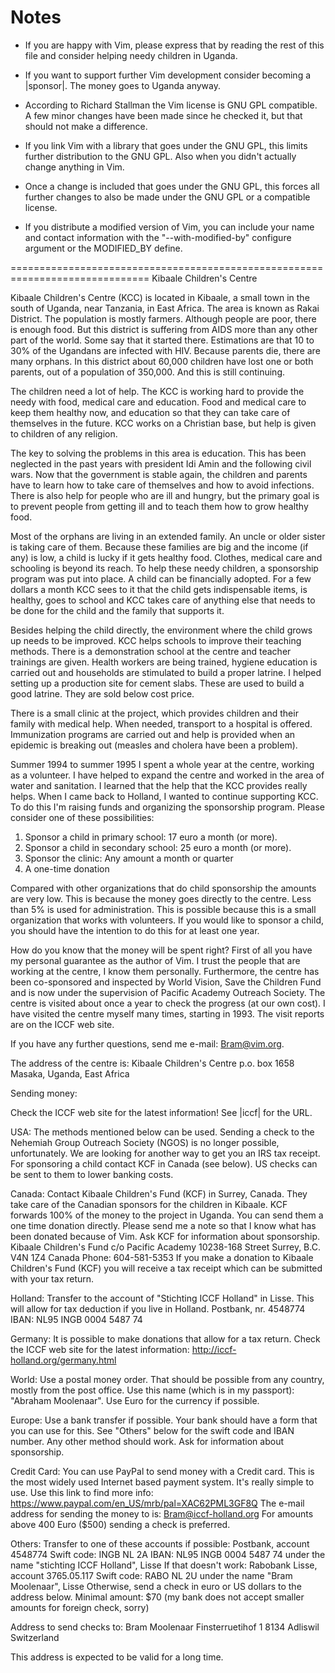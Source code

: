 # Notes

- If you are happy with Vim, please express that by reading the rest of this
  file and consider helping needy children in Uganda.

- If you want to support further Vim development consider becoming a
  |sponsor|.  The money goes to Uganda anyway.

- According to Richard Stallman the Vim license is GNU GPL compatible.
  A few minor changes have been made since he checked it, but that should not
  make a difference.

- If you link Vim with a library that goes under the GNU GPL, this limits
  further distribution to the GNU GPL.  Also when you didn't actually change
  anything in Vim.

- Once a change is included that goes under the GNU GPL, this forces all
  further changes to also be made under the GNU GPL or a compatible license.

- If you distribute a modified version of Vim, you can include your name and
  contact information with the "--with-modified-by" configure argument or the
  MODIFIED_BY define.

==============================================================================
Kibaale Children's Centre

Kibaale Children's Centre (KCC) is located in Kibaale, a small town in the
south of Uganda, near Tanzania, in East Africa.  The area is known as Rakai
District.  The population is mostly farmers.  Although people are poor, there
is enough food.  But this district is suffering from AIDS more than any other
part of the world.  Some say that it started there.  Estimations are that 10
to 30% of the Ugandans are infected with HIV.  Because parents die, there are
many orphans.  In this district about 60,000 children have lost one or both
parents, out of a population of 350,000.  And this is still continuing.

The children need a lot of help.  The KCC is working hard to provide the needy
with food, medical care and education.  Food and medical care to keep them
healthy now, and education so that they can take care of themselves in the
future.  KCC works on a Christian base, but help is given to children of any
religion.

The key to solving the problems in this area is education.  This has been
neglected in the past years with president Idi Amin and the following civil
wars.  Now that the government is stable again, the children and parents have
to learn how to take care of themselves and how to avoid infections.  There is
also help for people who are ill and hungry, but the primary goal is to
prevent people from getting ill and to teach them how to grow healthy food.

Most of the orphans are living in an extended family.  An uncle or older
sister is taking care of them.  Because these families are big and the income
(if any) is low, a child is lucky if it gets healthy food.  Clothes, medical
care and schooling is beyond its reach.  To help these needy children, a
sponsorship program was put into place.  A child can be financially adopted.
For a few dollars a month KCC sees to it that the child gets indispensable
items, is healthy, goes to school and KCC takes care of anything else that
needs to be done for the child and the family that supports it.

Besides helping the child directly, the environment where the child grows up
needs to be improved.  KCC helps schools to improve their teaching methods.
There is a demonstration school at the centre and teacher trainings are given.
Health workers are being trained, hygiene education is carried out and
households are stimulated to build a proper latrine.  I helped setting up a
production site for cement slabs.  These are used to build a good latrine.
They are sold below cost price.

There is a small clinic at the project, which provides children and their
family with medical help.  When needed, transport to a hospital is offered.
Immunization programs are carried out and help is provided when an epidemic is
breaking out (measles and cholera have been a problem).

Summer 1994 to summer 1995 I spent a whole year at the centre, working as a
volunteer.  I have helped to expand the centre and worked in the area of water
and sanitation.  I learned that the help that the KCC provides really helps.
When I came back to Holland, I wanted to continue supporting KCC.  To do this
I'm raising funds and organizing the sponsorship program.  Please consider one
of these possibilities:

1.  Sponsor a child in primary school: 17 euro a month (or more).
2.  Sponsor a child in secondary school: 25 euro a month (or more).
3.  Sponsor the clinic: Any amount a month or quarter
4.  A one-time donation

Compared with other organizations that do child sponsorship the amounts are
very low.  This is because the money goes directly to the centre.  Less than
5% is used for administration.  This is possible because this is a small
organization that works with volunteers.  If you would like to sponsor a
child, you should have the intention to do this for at least one year.

How do you know that the money will be spent right?  First of all you have my
personal guarantee as the author of Vim.  I trust the people that are working
at the centre, I know them personally.  Furthermore, the centre has been
co-sponsored and inspected by World Vision, Save the Children Fund and is now
under the supervision of Pacific Academy Outreach Society.  The centre is
visited about once a year to check the progress (at our own cost).  I have
visited the centre myself many times, starting in 1993.  The visit reports are
on the ICCF web site.

If you have any further questions, send me e-mail: <Bram@vim.org>.

The address of the centre is:
			Kibaale Children's Centre
			p.o. box 1658
			Masaka, Uganda, East Africa

Sending money:

Check the ICCF web site for the latest information!  See |iccf| for the URL.

USA:		The methods mentioned below can be used.
		Sending a check to the Nehemiah Group Outreach Society (NGOS)
		is no longer possible, unfortunately. We are looking for
		another way to get you an IRS tax receipt. 
		For sponsoring a child contact KCF in Canada (see below). US
		checks can be sent to them to lower banking costs.

Canada:		Contact Kibaale Children's Fund (KCF) in Surrey, Canada.  They
		take care of the Canadian sponsors for the children in
		Kibaale.  KCF forwards 100% of the money to the project in
		Uganda.  You can send them a one time donation directly.
		Please send me a note so that I know what has been donated
		because of Vim.  Ask KCF for information about sponsorship.
			Kibaale Children's Fund c/o Pacific Academy
			10238-168 Street
			Surrey, B.C. V4N 1Z4
			Canada
			Phone: 604-581-5353
		If you make a donation to Kibaale Children's Fund (KCF) you
		will receive a tax receipt which can be submitted with your
		tax return.

Holland:	Transfer to the account of "Stichting ICCF Holland" in Lisse.
		This will allow for tax deduction if you live in Holland.
			Postbank, nr. 4548774
			IBAN: NL95 INGB 0004 5487 74

Germany:	It is possible to make donations that allow for a tax return.
		Check the ICCF web site for the latest information:
			http://iccf-holland.org/germany.html

World:		Use a postal money order.  That should be possible from any
		country, mostly from the post office.  Use this name (which is
		in my passport): "Abraham Moolenaar".  Use Euro for the
		currency if possible.

Europe:		Use a bank transfer if possible.  Your bank should have a form
		that you can use for this.  See "Others" below for the swift
		code and IBAN number.
		Any other method should work.  Ask for information about
		sponsorship.

Credit Card:	You can use PayPal to send money with a Credit card.  This is
		the most widely used Internet based payment system.  It's
		really simple to use.  Use this link to find more info:
		    https://www.paypal.com/en_US/mrb/pal=XAC62PML3GF8Q
		The e-mail address for sending the money to is:
		    Bram@iccf-holland.org
		For amounts above 400 Euro ($500) sending a check is
		preferred.

Others:		Transfer to one of these accounts if possible:
		    Postbank, account 4548774
				Swift code: INGB NL 2A
				IBAN: NL95 INGB 0004 5487 74
			under the name "stichting ICCF Holland", Lisse
		    If that doesn't work:
		    Rabobank Lisse, account 3765.05.117
				Swift code: RABO NL 2U
			under the name "Bram Moolenaar", Lisse
		Otherwise, send a check in euro or US dollars to the address
		below.  Minimal amount: $70 (my bank does not accept smaller
		amounts for foreign check, sorry)

Address to send checks to:
			Bram Moolenaar
			Finsterruetihof 1
			8134 Adliswil
			Switzerland

This address is expected to be valid for a long time.
